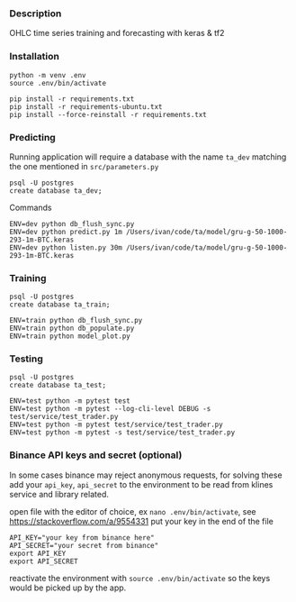 ### Description

OHLC time series training and forecasting with keras & tf2

### Installation

```
python -m venv .env
source .env/bin/activate

pip install -r requirements.txt
pip install -r requirements-ubuntu.txt
pip install --force-reinstall -r requirements.txt

```

### Predicting
Running application will require a database with the name `ta_dev` matching the one mentioned in `src/parameters.py`
```
psql -U postgres
create database ta_dev;
```

Commands 
```
ENV=dev python db_flush_sync.py
ENV=dev python predict.py 1m /Users/ivan/code/ta/model/gru-g-50-1000-293-1m-BTC.keras
ENV=dev python listen.py 30m /Users/ivan/code/ta/model/gru-g-50-1000-293-1m-BTC.keras
```

### Training 
```
psql -U postgres
create database ta_train;

ENV=train python db_flush_sync.py
ENV=train python db_populate.py
ENV=train python model_plot.py

```

### Testing

```
psql -U postgres
create database ta_test;

ENV=test python -m pytest test
ENV=test python -m pytest --log-cli-level DEBUG -s test/service/test_trader.py
ENV=test python -m pytest test/service/test_trader.py
ENV=test python -m pytest -s test/service/test_trader.py

```


### Binance API keys and secret (optional)
In some cases binance may reject anonymous requests, for solving these add your `api_key`, `api_secret` to
the environment to be read from klines service and library related.


open file with the editor of choice, ex `nano .env/bin/activate`, see https://stackoverflow.com/a/9554331
put your key in the end of the file
```
API_KEY="your key from binance here"
API_SECRET="your secret from binance"
export API_KEY
export API_SECRET
```
reactivate the environment with `source .env/bin/activate` so the keys would be picked up by the app.
